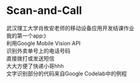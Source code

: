 # Scan-and-Call
武汉理工大学肖攸安老师的移动设备应用开发结课作业<br>
我的第一个app:)<br>
利用Google Mobile Vision API<br>
识别外卖单号上的电话号码<br>
直接拨打或发送短信<br>
大大方便了快递小哥hhh<br>
文字识别部分的代码来自Google Codelab中的例程

